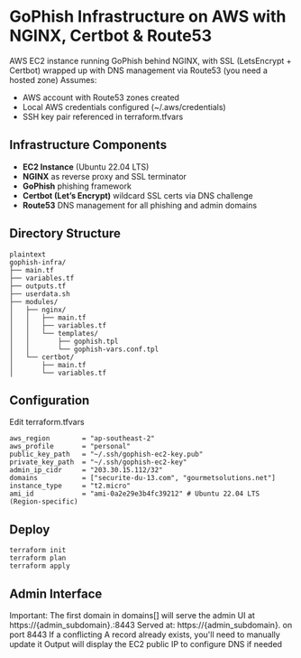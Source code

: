 # GoPhish Infrastructure on AWS with NGINX, Certbot & Route53
AWS EC2 instance running GoPhish behind NGINX, with SSL (LetsEncrypt + Certbot) wrapped up with DNS management via Route53 (you need a hosted zone)
Assumes:
- AWS account with Route53 zones created
- Local AWS credentials configured (~/.aws/credentials)
- SSH key pair referenced in terraform.tfvars

## Infrastructure Components
- **EC2 Instance** (Ubuntu 22.04 LTS)
- **NGINX** as reverse proxy and SSL terminator
- **GoPhish** phishing framework
- **Certbot (Let’s Encrypt)** wildcard SSL certs via DNS challenge
- **Route53** DNS management for all phishing and admin domains

## Directory Structure
```
plaintext
gophish-infra/
├── main.tf
├── variables.tf
├── outputs.tf
├── userdata.sh
├── modules/
│   ├── nginx/
│   │   ├── main.tf
│   │   ├── variables.tf
│   │   └── templates/
│   │       ├── gophish.tpl
│   │       └── gophish-vars.conf.tpl
│   └── certbot/
│       ├── main.tf
│       └── variables.tf
```

## Configuration
Edit terraform.tfvars
```
aws_region        = "ap-southeast-2"
aws_profile       = "personal"
public_key_path   = "~/.ssh/gophish-ec2-key.pub"
private_key_path  = "~/.ssh/gophish-ec2-key"
admin_ip_cidr     = "203.30.15.112/32"
domains           = ["securite-du-13.com", "gourmetsolutions.net"]
instance_type     = "t2.micro"
ami_id            = "ami-0a2e29e3b4fc39212" # Ubuntu 22.04 LTS (Region-specific)
```

## Deploy
```
terraform init
terraform plan
terraform apply
```

## Admin Interface
Important: The first domain in domains[] will serve the admin UI at https://{admin_subdomain}.<first-domain>:8443
Served at: https://{admin_subdomain}.<first-domain> on port 8443
If a conflicting A record already exists, you'll need to manually update it
Output will display the EC2 public IP to configure DNS if needed
